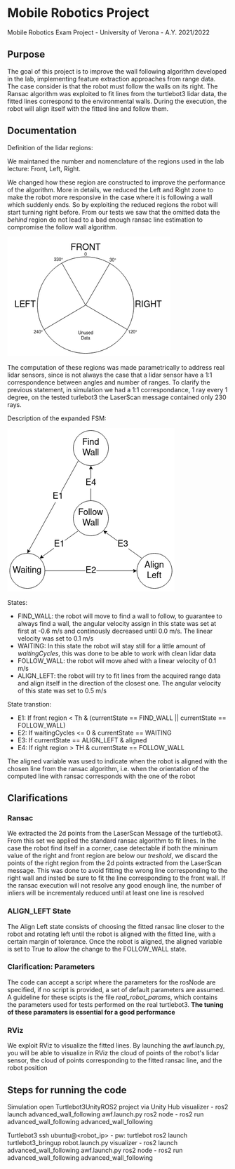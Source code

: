 # Mobile Robotics Project
Mobile Robotics Exam Project - University of Verona - A.Y. 2021/2022

## Purpose
The goal of this project is to improve the wall following algorithm developed in the lab, implementing feature extraction approaches from range data.
The case consider is that the robot must follow the walls on its right.
The Ransac algorithm was exploited to fit lines from the turtlebot3 lidar data, the fitted lines correspond to the environmental walls.
During the execution, the robot will align itself with the fitted line and follow them.

## Documentation
Definition of the lidar regions:

We maintaned the number and nomenclature of the regions used in the lab lecture: Front, Left, Right.

We changed how these region are constructed to improve the performance of the algorithm.
More in details, we reduced the Left and Right zone to make the robot more responsive in the case where it is following a wall which suddenly ends.
So by exploiting the reduced regions the robot will start turning right before.
From our tests we saw that the omitted data the _behind_ region do not lead to a bad enough ransac line estimation to compromise the follow wall algorithm.

![alt text](/images/Mobile_Robotics_regions.drawio.png)

The computation of these regions was made parametrically to address real lidar sensors, since is not always the case that a lidar sensor have a 1:1 correspondence between angles and number of ranges. To clarify the previous statement, in simulation we had a 1:1 correspondance, 1 ray every 1 degree, on the tested turlebot3 the LaserScan message contained only 230 rays. 

Description of the expanded FSM:

![alt text](/images/Mobile_robotics_FSM.drawio.png)

States:
* FIND_WALL: the robot will move to find a wall to follow, to guarantee to always find a wall, the angular velocity assign in this state was set at first at -0.6 m/s and continously decreased until 0.0 m/s. The linear velocity was set to 0.1 m/s
* WAITING: In this state the robot will stay still for a little amount of _waitingCycles_, this was done to be able to work with clean lidar data
* FOLLOW_WALL: the robot will move ahed with a linear velocity of 0.1 m/s
* ALIGN_LEFT: the robot will try to fit lines from the acquired range data and align itself in the direction of the closest one. The angular velocity of this state was set to 0.5 m/s

State transtion:
* E1: If front region < Th & (currentState == FIND_WALL || currentState == FOLLOW_WALL)
* E2: If waitingCycles <= 0 & currentState == WAITING
* E3: If currentState == ALIGN_LEFT & aligned
* E4: If right region > TH & currentState == FOLLOW_WALL

The aligned variable was used to indicate when the robot is aligned with the chosen line from the ransac algorithm, i.e. when the orientation of the computed line with ransac corresponds with the one of the robot

## Clarifications 
### Ransac
We extracted the 2d points from the LaserScan Message of the turtlebot3. From this set we applied the standard ransac algorithm to fit lines. 
In the case the robot find itself in a corner, case detectable if both the mininum value of the right and front region are below our _treshold_, we discard the points of the right region from the 2d points extracted from the LaserScan message. This was done to avoid fitting the wrong line corresponding to the right wall and insted be sure to fit the line corresponding to the front wall.
If the ransac execution will not resolve any good enough line, the number of inliers will be incrementaly reduced until at least one line is resolved

### ALIGN_LEFT State
The Align Left state consists of choosing the fitted ransac line closer to the robot and rotating left until the robot is aligned with the fitted line, with a certain margin of tolerance. Once the robot is aligned, the aligned variable is set to True to allow the change to the FOLLOW_WALL state.

### Clarification: Parameters
The code can accept a script where the parameters for the rosNode are specified, if no script is provided, a set of default  parameters are assumed.
A guideline for these scipts is the file _real_robot_params_, which contains the parameters used for tests performed on the real turtlebot3.
**The tuning of these paramaters is essential for a good performance**

### RViz
We exploit RViz to visualize the fitted lines.
By launching the awf.launch.py, you will be able to visualize in RViz the cloud of points of the robot's lidar sensor, the cloud of points corresponding to the fitted ransac line, and the robot position

## Steps for running the code
Simulation
open Turtlebot3UnityROS2 project via Unity Hub
visualizer - ros2 launch advanced_wall_following awf.launch.py 
ros2 node  - ros2 run advanced_wall_following advanced_wall_following 

Turtlebot3
ssh ubuntu@<robot_ip> - pw: turtlebot
ros2 launch turtlebot3_bringup robot.launch.py
visualizer - ros2 launch advanced_wall_following awf.launch.py 
ros2 node  - ros2 run advanced_wall_following advanced_wall_following 
